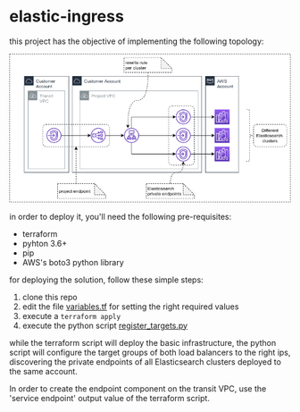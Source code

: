 # elastic-ingress

this project has the objective of implementing the following topology:

![Topology](static/vpc-endpoints.drawio.png)

in order to deploy it, you'll need the following pre-requisites:

- terraform
- pyhton 3.6+
- pip
- AWS's boto3 python library

for deploying the solution, follow these simple steps:

1. clone this repo
1. edit the file [variables.tf](variables.tf) for setting the right required values
1. execute a `terraform apply`
1. execute the python script [register_targets.py](register_targets.py)

while the terraform script will deploy the basic infrastructure, the python script will configure the target groups of both load balancers to the right ips, discovering the private endpoints of all Elasticsearch clusters deployed to the same account. 

In order to create the endpoint component on the transit VPC, use the 'service endpoint' output value of the terraform script. 